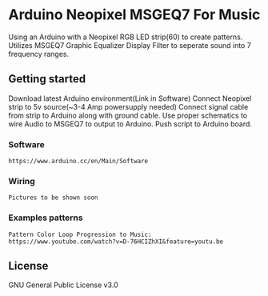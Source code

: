 # Arduino Neopixel MSGEQ7 For Music

Using an Arduino with a Neopixel RGB LED strip(60) to create patterns.
Utilizes MSGEQ7 Graphic Equalizer Display Filter to seperate sound into 7 frequency ranges.

## Getting started

Download latest Arduino environment(Link in Software)
Connect Neopixel strip to 5v source(~3-4 Amp powersupply needed)
Connect signal cable from strip to Arduino along with ground cable.
Use proper schematics to wire Audio to MSGEQ7 to output to Arduino.
Push script to Arduino board.

### Software

```
https://www.arduino.cc/en/Main/Software
```

### Wiring
```
Pictures to be shown soon
```

### Examples patterns
```
Pattern Color Loop Progression to Music:   
https://www.youtube.com/watch?v=D-76HCIZhXI&feature=youtu.be
```

## License

GNU General Public License v3.0
